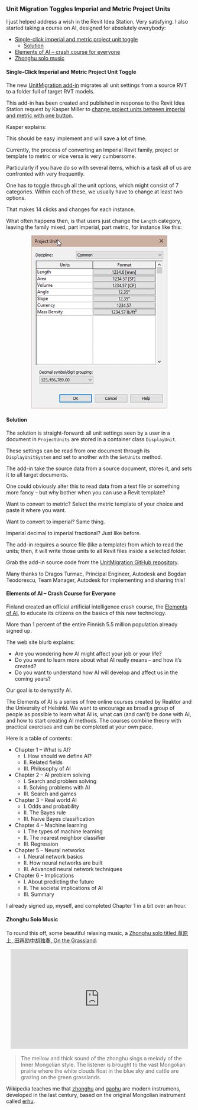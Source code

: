 <head>
<meta http-equiv="Content-Type" content="text/html; charset=utf-8">
<link rel="stylesheet" type="text/css" href="bc.css">
<script src="https://cdn.rawgit.com/google/code-prettify/master/loader/run_prettify.js" type="text/javascript"></script>
<script async src="https://platform.twitter.com/widgets.js" charset="utf-8"></script>
</head>

<!---

- [Finland is making its online AI crash course free to the world]
  https://www.theverge.com/2019/12/18/21027840/online-course-basics-of-ai-finland-free-elements

  [Elements of AI](https://www.elementsofai.com)

- https://youtu.be/_IHXGXh_wsg
  《草原上, 田再励中胡独奏 》On the Grassland (Zhonghu Solo)
The mellow and thick sound of the zhonghu sings a melody of the Inner Mongolian style. The listener is brought to the vast Mongolian prairie where the white clouds float in the blue sky and cattle are grazing on the green grasslands.
Zhonghu and gaohu are modern instrumens, the original is called erhu:
https://en.wikipedia.org/wiki/Zhonghu
https://en.wikipedia.org/wiki/Gaohu
https://en.wikipedia.org/wiki/Erhu

twitter:

Determine 2D plan view outer boundary of a room in XY including all bounding element geometry, ExtrusionAnalyzer versus Clipper 2D Booleans for birds-eye element view polygons in the #RevitAPI #DynamoBim @AutodeskForge @AutodeskRevit #bim #ForgeDevCon http://bit.ly/elementoutline

http://bit.ly/unitmigration

I just helped address a wish in the Revit Idea Station.
I also started taking a course on AI, designed for absolutely everybody
&ndash; Single-click imperial and metric project unit toggle
&ndash; Solution
&ndash; Elements of AI &ndash; crash course for everyone
&ndash; Zhonghu solo music...

linkedin:


#bim #DynamoBim #ForgeDevCon #Revit #API #IFC #SDK #AI #VisualStudio #Autodesk #AEC #adsk

the [Revit API discussion forum](http://forums.autodesk.com/t5/revit-api-forum/bd-p/160) thread

<p style="font-size: 80%; font-style:italic"></p>

-->

### Unit Migration Toggles Imperial and Metric Project Units

I just helped address a wish in the Revit Idea Station.
Very satisfying.
I also started taking a course on AI, designed for absolutely everybody:

- [Single-click imperial and metric project unit toggle](#2)
    - [Solution](#3)
- [Elements of AI &ndash; crash course for everyone](#4)
- [Zhonghu solo music](#5)


#### <a name="2"></a>Single-Click Imperial and Metric Project Unit Toggle

The new [UnitMigration add-in](https://github.com/jeremytammik/UnitMigration) migrates
all unit settings from a source RVT to a folder full of target RVT models.

This add-in has been created and published in response to the Revit Idea Station request by Kasper Miller
to [change project units between imperial and metric with one button](https://forums.autodesk.com/t5/revit-ideas/change-project-units-between-imperial-and-metric-with-one-button/idi-p/9235848).

Kasper explains:

This should be easy implement and will save a lot of time.

Currently, the process of converting an Imperial Revit family, project or template to metric or vice versa is very cumbersome.

Particularly if you have do so with several items, which is a task all of us are confronted with very frequently.

One has to toggle through all the unit options, which might consist of 7 categories.
Within each of these, we usually have to change at least two options.

That makes 14 clicks and changes for each instance.

What often happens then, is that users just change the `Length` category, leaving the family mixed, part imperial, part metric, for instance like this:

<center>
<img src="img/project_units_part_imperial_part_metric.png" alt="Mixed project units part imperial part metric" title="Mixed project units part imperial part metric" width="368"/>
</center>

#### <a name="3"></a>Solution

The solution is straight-forward: all unit settings seen by a user in a document in `ProjectUnits` are stored in a container class `DisplayUnit`.

These settings can be read from one document through its `DisplayUnitSystem` and set to another with the `SetUnits` method.

The add-in take the source data from a source document, stores it, and sets it to all target documents. 
 
One could obviously alter this to read data from a text file or something more fancy &ndash; but why bother when you can use a Revit template?

Want to convert to metric?
Select the metric template of your choice and paste it where you want.

Want to convert to imperial? Same thing.

Imperial decimal to imperial fractional? Just like before.

The add-in requires a source file (like a template) from which to read the units; then, it will write those units to all Revit files inside a selected folder.

Grab the add-in source code from
the [UnitMigration GitHub repository](https://github.com/jeremytammik/UnitMigration).

Many thanks to Dragos Turmac, Principal Engineer, Autodesk and Bogdan Teodorescu, Team Manager, Autodesk for implementing and sharing this!

#### <a name="4"></a>Elements of AI &ndash; Crash Course for Everyone

Finland created an official artificial intelligence crash course,
the [Elements of AI](https://www.elementsofai.com), 
to educate its citizens on the basics of this new technology.

More than 1 percent of the entire Finnish 5.5 million population already signed up.

The web site blurb explains:

- Are you wondering how AI might affect your job or your life?
- Do you want to learn more about what AI really means &ndash; and how it’s created?
- Do you want to understand how AI will develop and affect us in the coming years?

Our goal is to demystify AI.

The Elements of AI is a series of free online courses created by Reaktor and the University of Helsinki.
We want to encourage as broad a group of people as possible to learn what AI is, what can (and can’t) be done with AI, and how to start creating AI methods.
The courses combine theory with practical exercises and can be completed at your own pace.

Here is a table of contents:

- Chapter 1 &ndash; What is AI?
    - I. How should we define AI?
    - II. Related fields
    - III. Philosophy of AI
- Chapter 2 &ndash; AI problem solving
    - I. Search and problem solving
    - II. Solving problems with AI
    - III. Search and games
- Chapter 3 &ndash; Real world AI
    - I. Odds and probability
    - II. The Bayes rule
    - III. Naive Bayes classification
- Chapter 4 &ndash; Machine learning
    - I. The types of machine learning
    - II. The nearest neighbor classifier
    - III. Regression
- Chapter 5 &ndash; Neural networks
    - I. Neural network basics
    - II. How neural networks are built
    - III. Advanced neural network techniques
- Chapter 6 &ndash; Implications
    - I. About predicting the future
    - II. The societal implications of AI
    - III. Summary

I already signed up, myself, and completed Chapter 1 in a bit over an hour.

#### <a name="5"></a>Zhonghu Solo Music

To round this off, some beautiful relaxing music,
a [Zhonghu solo titled 草原上, 田再励中胡独奏, On the Grassland](https://youtu.be/_IHXGXh_wsg):

<center>
<iframe width="480" height="270" src="https://www.youtube.com/embed/_IHXGXh_wsg" frameborder="0" allow="accelerometer; autoplay; encrypted-media; gyroscope; picture-in-picture" allowfullscreen></iframe>
</center>

> The mellow and thick sound of the zhonghu sings a melody of the Inner Mongolian style.
The listener is brought to the vast Mongolian prairie where the white clouds float in the blue sky and cattle are grazing on the green grasslands.

Wikipedia teaches me
that [zhonghu](https://en.wikipedia.org/wiki/Zhonghu)
and [gaohu](https://en.wikipedia.org/wiki/Gaohu) are
modern instrumens, developed in the last century, based on the original Mongolian instrument
called [erhu](https://en.wikipedia.org/wiki/Erhu).



